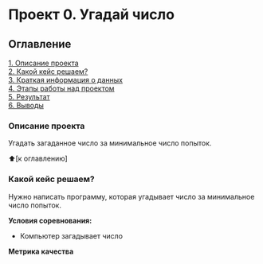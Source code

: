 # Проект 0. Угадай число

## Оглавление
[1. Описание проекта](https://github.com/Eskimos988/SF_data_science/blob/main/project_0/readme.md#Описание-проекта)\
[2. Какой кейс решаем?](https://github.com/Eskimos988/SF_data_science/blob/main/project_0/readme.md)\
[3. Краткая информация о данных](https://github.com/Eskimos988/SF_data_science/blob/main/project_0/readme.md)\
[4. Этапы работы над проектом](https://github.com/Eskimos988/SF_data_science/blob/main/project_0/readme.md)\
[5. Результат](https://github.com/Eskimos988/SF_data_science/blob/main/project_0/readme.md)\
[6. Выводы](https://github.com/Eskimos988/SF_data_science/blob/main/project_0/readme.md)

### Описание проекта
Угадать загаданное число за минимальное число попыток.

:arrow_up:[к оглавлению]

### Какой кейс решаем?
Нужно написать программу, которая угадывает число за минимальное число попыток.

**Условия соревнования:**
- Компьютер загадывает число

**Метрика качества**


